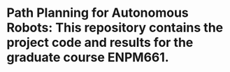 # Path Planning for Autonomous Robots: This repository contains the project code and results for the graduate course ENPM661.
